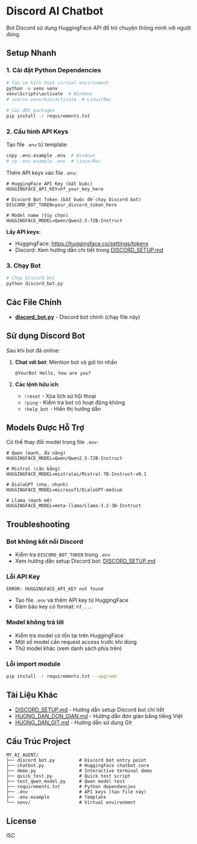 # Discord AI Chatbot

Bot Discord sử dụng HuggingFace API để trò chuyện thông minh với người dùng.

## Setup Nhanh

### 1. Cài đặt Python Dependencies

```bash
# Tạo và kích hoạt virtual environment
python -m venv venv
venv\Scripts\activate  # Windows
# source venv/bin/activate  # Linux/Mac

# Cài đặt packages
pip install -r requirements.txt
```

### 2. Cấu hình API Keys

Tạo file `.env` từ template:

```bash
copy .env.example .env  # Windows
# cp .env.example .env  # Linux/Mac
```

Thêm API keys vào file `.env`:

```env
# HuggingFace API Key (bắt buộc)
HUGGINGFACE_API_KEY=hf_your_key_here

# Discord Bot Token (bắt buộc để chạy Discord bot)
DISCORD_BOT_TOKEN=your_discord_token_here

# Model name (tùy chọn)
HUGGINGFACE_MODEL=Qwen/Qwen2.5-72B-Instruct
```

**Lấy API keys:**

- HuggingFace: https://huggingface.co/settings/tokens
- Discord: Xem hướng dẫn chi tiết trong [DISCORD_SETUP.md](DISCORD_SETUP.md)

### 3. Chạy Bot

```bash
# Chạy Discord bot
python discord_bot.py

```

## Các File Chính

- **[discord_bot.py](discord_bot.py)** - Discord bot chính (chạy file này)

## Sử dụng Discord Bot

Sau khi bot đã online:

1. **Chat với bot**: Mention bot và gửi tin nhắn

   ```
   @YourBot Hello, how are you?
   ```

2. **Các lệnh hữu ích**:
   - `!reset` - Xóa lịch sử hội thoại
   - `!ping` - Kiểm tra bot có hoạt động không
   - `!help_bot` - Hiển thị hướng dẫn

## Models Được Hỗ Trợ

Có thể thay đổi model trong file `.env`:

```env
# Qwen (mạnh, đa năng)
HUGGINGFACE_MODEL=Qwen/Qwen2.5-72B-Instruct

# Mistral (cân bằng)
HUGGINGFACE_MODEL=mistralai/Mistral-7B-Instruct-v0.1

# DialoGPT (nhẹ, nhanh)
HUGGINGFACE_MODEL=microsoft/DialoGPT-medium

# Llama (mạnh mẽ)
HUGGINGFACE_MODEL=meta-llama/Llama-3.2-3B-Instruct
```

## Troubleshooting

### Bot không kết nối Discord

- Kiểm tra `DISCORD_BOT_TOKEN` trong `.env`
- Xem hướng dẫn setup Discord bot: [DISCORD_SETUP.md](DISCORD_SETUP.md)

### Lỗi API Key

```
ERROR: HUGGINGFACE_API_KEY not found
```

- Tạo file `.env` và thêm API key từ HuggingFace
- Đảm bảo key có format: `hf_...`

### Model không trả lời

- Kiểm tra model có tồn tại trên HuggingFace
- Một số model cần request access trước khi dùng
- Thử model khác (xem danh sách phía trên)

### Lỗi import module

```bash
pip install -r requirements.txt --upgrade
```

## Tài Liệu Khác

- [DISCORD_SETUP.md](DISCORD_SETUP.md) - Hướng dẫn setup Discord bot chi tiết
- [HUONG_DAN_DON_GIAN.md](HUONG_DAN_DON_GIAN.md) - Hướng dẫn đơn giản bằng tiếng Việt
- [HUONG_DAN_GIT.md](HUONG_DAN_GIT.md) - Hướng dẫn sử dụng Git

## Cấu Trúc Project

```
MY_AI_AGENT/
├── discord_bot.py         # Discord bot entry point
├── chatbot.py             # HuggingFace chatbot core
├── demo.py                # Interactive terminal demo
├── quick_test.py          # Quick test script
├── test_qwen_model.py     # Qwen model test
├── requirements.txt       # Python dependencies
├── .env                   # API keys (tạo file này)
├── .env.example           # Template
└── venv/                  # Virtual environment
```

## License

ISC
